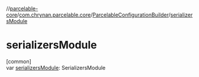 //[parcelable-core](../../../index.md)/[com.chrynan.parcelable.core](../index.md)/[ParcelableConfigurationBuilder](index.md)/[serializersModule](serializers-module.md)

# serializersModule

[common]\
var [serializersModule](serializers-module.md): SerializersModule
